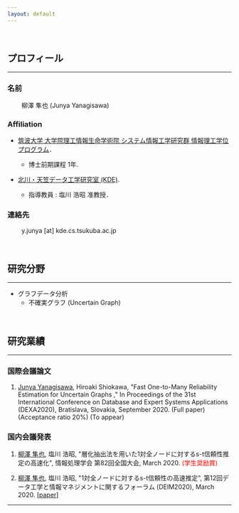```yaml
---
layout: default
---
```


<br>

## プロフィール

-----

### 名前

&nbsp; &nbsp; &nbsp; &nbsp;
柳澤 隼也 (Junya Yanagisawa)

### Affiliation

- [筑波大学 大学院理工情報生命学術院 システム情報工学研究群 情報理工学位プログラム](https://www.cs.tsukuba.ac.jp/index.html)．
	- 博士前期課程 1年.



- [北川・天笠データ工学研究室 (KDE)](http://kde.cs.tsukuba.ac.jp/index.html).
	- 指導教員 : 塩川 浩昭 准教授．

### 連絡先

&nbsp; &nbsp; &nbsp; &nbsp;
y.junya [at] kde.cs.tsukuba.ac.jp


<br>

## 研究分野

-----

- グラフデータ分析
	- 不確実グラフ (Uncertain Graph)

<br>

## 研究業績

-----

### 国際会議論文
1. <u>Junya Yanagisawa</u>, Hiroaki Shiokawa,
	"Fast One-to-Many Reliability Estimation for Uncertain Graphs ,"
	In Proceedings of the 31st International Conference on Database and Expert Systems Applications (DEXA2020),
	Bratislava, Slovakia, September 2020. (Full paper) (Acceptance ratio 20%) (To appear)

### 国内会議発表
1. <u>柳澤 隼也</u>, 塩川 浩昭,
	"層化抽出法を用いた1対全ノードに対するs-t信頼性推定の高速化",
	情報処理学会 第82回全国大会,
	March 2020. <span style="color:red;">(学生奨励賞)</span>

1. <u>柳澤 隼也</u>, 塩川 浩昭,
	"1対全ノードに対するs-t信頼性の高速推定",
	第12回データ工学と情報マネジメントに関するフォーラム (DEIM2020),
	March 2020. [[paper](http://kde.cs.tsukuba.ac.jp/~shion/pdf/2020/d2_2.pdf)]



-----
